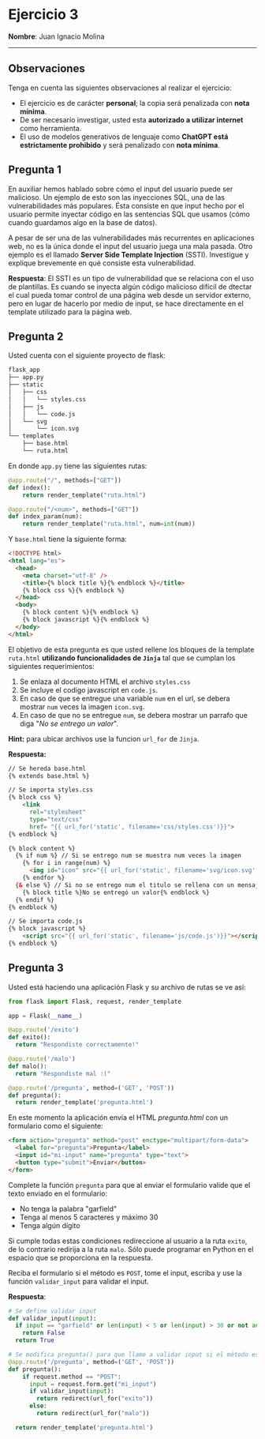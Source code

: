 # Ejercicio 3

**Nombre**: Juan Ignacio Molina

---
## Observaciones
Tenga en cuenta las siguientes observaciones al realizar el ejercicio:

- El ejercicio es de carácter **personal**; la copia será penalizada con **nota mínima**.
- De ser necesario investigar, usted esta **autorizado a utilizar internet** como herramienta.
- El uso de modelos generativos de lenguaje como **ChatGPT está estrictamente prohibido** y será penalizado con **nota mínima**. 

## Pregunta 1
En auxiliar hemos hablado sobre cómo el input del usuario puede ser malicioso. Un ejemplo de esto son las inyecciones SQL, una de las vulnerabilidades más populares. Ésta consiste en que input hecho por el usuario permite inyectar código en las sentencias SQL que usamos (cómo cuando guardamos algo en la base de datos).

A pesar de ser una de las vulnerabilidades más recurrentes en aplicaciones web, no es la única donde el input del usuario juega una mala pasada. Otro ejemplo es el llamado **Server Side Template Injection** (SSTI). Investigue y explique brevemente en qué consiste esta vulnerabilidad.

**Respuesta**: El SSTI es un tipo de vulnerabilidad que se relaciona con el uso de plantillas. Es cuando se inyecta algún código malicioso difícil de dtectar el cual pueda tomar control de una página web desde un servidor externo, pero en lugar de hacerlo por medio de input, se hace directamente en el template utilizado para la página web. 


## Pregunta 2

Usted cuenta con el siguiente proyecto de flask:
```bash
flask_app
├── app.py
├── static
│   ├── css
│   │   └── styles.css
│   ├── js
│   │   └── code.js
│   └── svg
│       └── icon.svg
└── templates
    ├── base.html
    └── ruta.html
```
En donde `app.py` tiene las siguientes rutas:
```python
@app.route("/", methods=["GET"])
def index():
    return render_template("ruta.html")

@app.route("/<num>", methods=["GET"])
def index_param(num):
    return render_template("ruta.html", num=int(num))
```
Y `base.html` tiene la siguiente forma:
```html
<!DOCTYPE html>
<html lang="es">
  <head>
    <meta charset="utf-8" />
    <title>{% block title %}{% endblock %}</title>
    {% block css %}{% endblock %}
  </head>
  <body>
    {% block content %}{% endblock %}
    {% block javascript %}{% endblock %}
  </body>
</html>
```

El objetivo de esta pregunta es que usted rellene los bloques de la template `ruta.html` **utilizando funcionalidades de `Jinja`** tal que se cumplan los siguientes requerimientos:

1. Se enlaza al documento HTML el archivo `styles.css`
2. Se incluye el codigo javascript en `code.js`.
3. En caso de que se entregue una variable `num` en el url, se debera mostrar `num` veces la imagen `icon.svg`.
4. En caso de que no se entregue `num`, se debera mostrar un parrafo que diga "*No se entrego un valor*".

**Hint:** para ubicar archivos use la funcion `url_for` de `Jinja`.

**Respuesta:**

```html
// Se hereda base.html
{% extends base.html %}

// Se importa styles.css
{% block css %}
    <link 
      rel="stylesheet" 
      type="text/css" 
      href= "{{ url_for('static', filename='css/styles.css')}}">
{% endblock %}

{% block content %}
  {% if num %} // Si se entrego num se muestra num veces la imagen
    {% for i in range(num) %}
      <img id="icon" src="{{ url_for('static', filename='svg/icon.svg') }}"/>
    {% endfor %}
  {& else %} // Si no se entrego num el titulo se rellena con un mensaje
    {% block title %}No se entregó un valor{% endblock %}  
  {% endif %}
{% endblock %}

// Se importa code.js
{% block javascript %}
    <script src="{{ url_for('static', filename='js/code.js')}}"></script>
{% endblock %}
```


## Pregunta 3
Usted está haciendo una aplicación Flask y su archivo de rutas se ve así:

```python
from flask import Flask, request, render_template

app = Flask(__name__)

@app.route('/exito')
def exito():
  return "Respondiste correctamente!"

@app.route('/malo')
def malo():
  return "Respondiste mal :("

@app.route('/pregunta', method=('GET', 'POST'))
def pregunta():
  return render_template('pregunta.html')
```

En este momento la aplicación envía el HTML *pregunta.html* con un formulario como el siguiente:

```html
<form action="pregunta" method="post" enctype="multipart/form-data">
  <label for="pregunta">Pregunta</label>
  <input id="mi-input" name="pregunta" type="text">
  <button type="submit">Enviar</button>
</form>
```

Complete la función `pregunta` para que al enviar el formulario valide que el texto enviado en el formulario:
- No tenga la palabra "garfield"
- Tenga al menos 5 caracteres y máximo 30
- Tenga algún dígito

Si cumple todas estas condiciones redireccione al usuario a la ruta `exito`, de lo contrario redirija a la ruta `malo`. Sólo puede programar en Python en el espacio que se proporciona en la respuesta.

Reciba el formulario si el método es `POST`, tome el input, escriba y use la función `validar_input` para validar el input.

**Respuesta**: 

```python
# Se define validar input
def validar_input(input):
  if input == "garfield" or len(input) < 5 or len(input) > 30 or not any(c.isdigit() for c in input)
    return False
  return True

# Se modifica pregunta() para que llame a validar input si el método es 'POST'
@app.route('/pregunta', method=('GET', 'POST'))
def pregunta():
    if request.method == "POST":
      input = request.form.get("mi_input")
      if validar_input(input):
        return redirect(url_for("exito"))
      else:
        return redirect(url_for("malo"))

  return render_template('pregunta.html')

```
